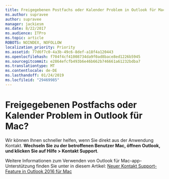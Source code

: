 ```yaml
---
title: Freigegebenen Postfachs oder Kalender Problem in Outlook für Mac?
ms.author: supravee
author: supravee
manager: jackiesm
ms.date: 8/22/2017
ms.audience: ITPro
ms.topic: article
ROBOTS: NOINDEX, NOFOLLOW
localization_priority: Priority
ms.assetid: 77d6f7c0-4a3b-49c6-8def-a18f4a120443
ms.openlocfilehash: f704f4cf41008734da9f0ad8bace8ed1226b5945
ms.sourcegitcommit: e2864efcfb493b6e46b662b746661a61232bdba7
ms.translationtype: MT
ms.contentlocale: de-DE
ms.lasthandoff: 01/24/2019
ms.locfileid: "29469985"
---
```

# <a name="shared-mailbox-or-calendar-issue-in-outlook-for-mac"></a>Freigegebenen Postfachs oder Kalender Problem in Outlook für Mac?

Wir können Ihnen schneller helfen, wenn Sie direkt aus der Anwendung Kontakt. **Wechseln Sie zu der betroffenen Benutzer Mac, öffnen Outlook, und klicken Sie auf Hilfe \> Kontakt Support**. 
  
Weitere Informationen zum Verwenden von Outlook für Mac-app-Unterstützung finden Sie unter in diesem Artikel: [Neuer Kontakt Support-Feature in Outlook 2016 für Mac](https://support.office.com/article/https://answers.microsoft.com/en-us/msoffice/forum/msoffice_outlook-mso_mac-mso_mac2016/new-contact-support-feature-in-outlook-2016-for/d4fc21c4-25e2-4e10-b943-1fba6542b517.aspx)
  

